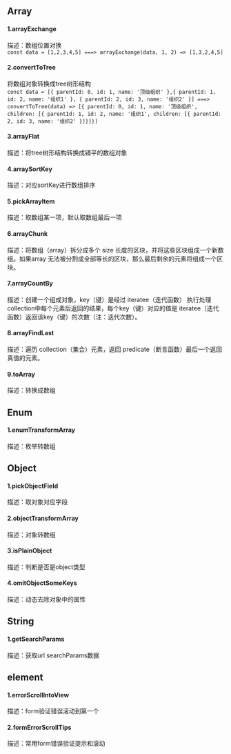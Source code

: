 ## Array
#### 1.arrayExchange 
描述：数组位置对换  
`const data = [1,2,3,4,5] ===> arrayExchange(data, 1, 2) => [1,3,2,4,5]`
#### 2.convertToTree
将数组对象转换成tree树形结构  
`const data = [{ parentId: 0, id: 1, name: '顶级组织' },{ parentId: 1, id: 2, name: '组织1' }, { parentId: 2, id: 3, name: '组织2' }]
===> convertToTree(data) => [{ parentId: 0, id: 1, name: '顶级组织', children: [{ parentId: 1, id: 2, name: '组织1', children: [{ parentId: 2, id: 3, name: '组织2' }]}]}]`
#### 3.arrayFlat
描述：将tree树形结构转换成铺平的数组对象
#### 4.arraySortKey 
描述：对应sortKey进行数组排序
#### 5.pickArrayItem 
描述：取数组某一项，默认取数组最后一项
#### 6.arrayChunk 
描述：将数组（array）拆分成多个 size 长度的区块，并将这些区块组成一个新数组。如果array 无法被分割成全部等长的区块，那么最后剩余的元素将组成一个区块。
#### 7.arrayCountBy 
描述：创建一个组成对象，key（键）是经过 iteratee（迭代函数） 执行处理collection中每个元素后返回的结果，每个key（键）对应的值是 iteratee（迭代函数）返回该key（键）的次数（注：迭代次数）。
#### 8.arrayFindLast 
描述：遍历 collection（集合）元素，返回 predicate（断言函数）最后一个返回真值的元素。
#### 9.toArray 
描述：转换成数组
## Enum
#### 1.enumTransformArray
描述：枚举转数组
## Object
#### 1.pickObjectField
描述：取对象对应字段
#### 2.objectTransformArray
描述：对象转数组
#### 3.isPlainObject
描述：判断是否是object类型
#### 4.omitObjectSomeKeys
描述：动态去除对象中的属性
## String
#### 1.getSearchParams
描述：获取url searchParams数据
## element
#### 1.errorScrollIntoView
描述：form验证错误滚动到第一个
#### 2.formErrorScrollTips
描述：常用form错误验证提示和滚动